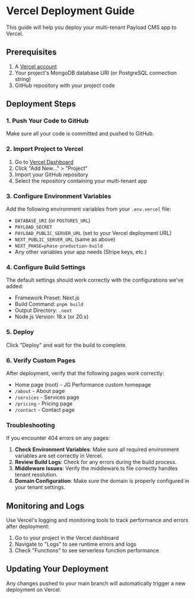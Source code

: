 # Vercel Deployment Guide

This guide will help you deploy your multi-tenant Payload CMS app to Vercel.

## Prerequisites

1. A [Vercel account](https://vercel.com/signup)
2. Your project's MongoDB database URI (or PostgreSQL connection string)
3. GitHub repository with your project code

## Deployment Steps

### 1. Push Your Code to GitHub

Make sure all your code is committed and pushed to GitHub.

### 2. Import Project to Vercel

1. Go to [Vercel Dashboard](https://vercel.com/dashboard)
2. Click "Add New..." > "Project"
3. Import your GitHub repository
4. Select the repository containing your multi-tenant app

### 3. Configure Environment Variables

Add the following environment variables from your `.env.vercel` file:

- `DATABASE_URI` (or `POSTGRES_URL`)
- `PAYLOAD_SECRET`
- `PAYLOAD_PUBLIC_SERVER_URL` (set to your Vercel deployment URL)
- `NEXT_PUBLIC_SERVER_URL` (same as above)
- `NEXT_PHASE=phase-production-build`
- Any other variables your app needs (Stripe keys, etc.)

### 4. Configure Build Settings

The default settings should work correctly with the configurations we've added:

- Framework Preset: Next.js
- Build Command: `pnpm build`
- Output Directory: `.next`
- Node.js Version: 18.x (or 20.x)

### 5. Deploy

Click "Deploy" and wait for the build to complete.

### 6. Verify Custom Pages

After deployment, verify that the following pages work correctly:
- Home page (root) - JG Performance custom homepage
- `/about` - About page
- `/services` - Services page
- `/pricing` - Pricing page
- `/contact` - Contact page

### Troubleshooting

If you encounter 404 errors on any pages:

1. **Check Environment Variables**: Make sure all required environment variables are set correctly in Vercel.
2. **Review Build Logs**: Check for any errors during the build process.
3. **Middleware Issues**: Verify the middleware.ts file correctly handles tenant resolution.
4. **Domain Configuration**: Make sure the domain is properly configured in your tenant settings.

## Monitoring and Logs

Use Vercel's logging and monitoring tools to track performance and errors after deployment:

1. Go to your project in the Vercel dashboard
2. Navigate to "Logs" to see runtime errors and logs
3. Check "Functions" to see serverless function performance

## Updating Your Deployment

Any changes pushed to your main branch will automatically trigger a new deployment on Vercel.
